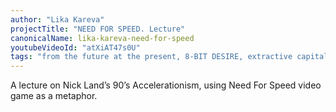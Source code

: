 ```yaml
---
author: "Lika Kareva"
projectTitle: "NEED FOR SPEED. Lecture"
canonicalName: lika-kareva-need-for-speed
youtubeVideoId: "atXiAT47s0U"
tags: "from the future at the present, 8-BIT DESIRE, extractive capitalism, cyberfeminism, contingency, mother-machine, joy acceleration, extensions, self-destructing structures, speculative synthesis, htp, protocols of self-organisation, great stone, rhythm"
---
```

А lecture on Nick Land’s 90’s Accelerationism, using Need For Speed video game as a metaphor.
